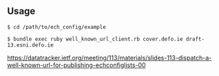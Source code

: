 ## Usage

```sh-session
$ cd /path/to/ech_config/example

$ bundle exec ruby well_known_url_client.rb cover.defo.ie draft-13.esni.defo.ie
```

https://datatracker.ietf.org/meeting/113/materials/slides-113-dispatch-a-well-known-url-for-publishing-echconfiglists-00
